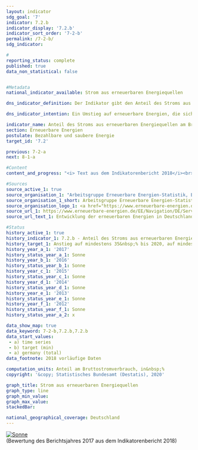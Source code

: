 ```yaml
---                   
layout: indicator                   
sdg_goal: '7'                   
indicator: 7.2.b                   
indicator_display: '7.2.b'                   
indicator_sort_order: '7-2-b'                   
permalink: /7-2-b/                   
sdg_indicator:                    

#                   
reporting_status: complete                   
published: true                   
data_non_statistical: false                   


#Metadata                   
national_indicator_available: Strom aus erneuerbaren Energiequellen                   

dns_indicator_definition: Der Indikator gibt den Anteil des Stroms aus erneuerbaren Energiequellen am Bruttostromverbrauch wieder.                   

dns_indicator_intention: Ein Umstieg auf erneuerbare Energien, die sich als natürliche Energiequellen ständig regenerieren, kann den Bedarf an fossilen Energieträgern verringern. Dadurch würde sowohl die Abhängigkeit von Importen konventioneller Energieträger reduziert als auch der Ausstoß energetisch bedingter Emissionen verringert und damit das Ausmaß des Klimawandels eingedämmt. Laut Energiekonzept der Bundesregierung soll daher der Anteil des Stroms aus erneuerbaren Energiequellen gemessen am Bruttostromverbrauch bis 2020 auf mindestens 35&nbsp;%, bis 2030 auf mindestens 50&nbsp;% und bis 2050 auf mindestens 80&nbsp;% steigen.                   

indicator_name: Anteil des Stroms aus erneuerbaren Energiequellen am Bruttostromverbrauch                   
section: Erneuerbare Energien                   
postulate: Bezahlbare und saubere Energie                   
target_id: '7.2'                   

previous: 7-2-a                   
next: 8-1-a                   

#Content                    
content_and_progress: "<i> Text aus dem Indikatorenbericht 2018</i><br><br>Die Berechnung des Indikators erfolgt durch die Arbeitsgruppe Erneuerbare Energien-Statistik (AGEE-Stat) auf Basis unterschiedlicher amtlicher und nicht amtlicher Quellen. Der Bruttostromverbrauch ist die gesamte erzeugte und importierte Strommenge abzüglich des exportierten Stroms. Er setzt sich somit aus der inländischen Stromerzeugung, dem Austauschsaldo über die Landesgrenzen, dem Eigenstromverbrauch der Kraftwerke als auch den Netzverlusten zusammen. Als erneuerbare Energiequellen gelten Windenergie, Wasserkraft, solare Strahlungsenergie, Geothermie und Biomasse einschließlich Biogas, Biomethan, Deponiegas und Klärgas sowie der biologisch abbaubare Anteil von Abfällen aus Haushalten und Industrie. <br><br>Im Zeitraum 1990 bis 2017 erhöhte sich der Anteil der erneuerbaren Energien am Stromverbrauch von 3,4&nbsp;% auf 36,0&nbsp;%. Damit wurde das Ziel von 35&nbsp;% bis zum Jahr 2020 bereits 2017 erreicht. Diese Entwicklung wurde durch gesetzliche Maßnahmen, wie zum Beispiel das Erneuerbare- Energien-Gesetz (EEG), vorangetrieben. Das EEG verpflichtet die Netzbetreiber unter anderem, erneuerbaren Energien bei der Stromeinspeisung Vorrang zu gewähren. <br><br>Ähnlich wie beim Indikator 7.2.a ist bei der Berechnungsmethodik des Indikators zu beachten, dass der Stromaußenhandel einen direkten Einfluss auf den Nenner des Indikators, nicht aber auf den Zähler hat. 1 Unabhängig von der Elektrizitätsproduktion aus erneuerbaren Quellen reduzieren Nettoexporte den Bruttostromverbrauch, während Nettoimporte den Bruttostromverbrauch erhöhen. Seit 15 Jahren ist Deutschland wachsender Nettoexporteur von Elektrizität (in 2016: 8,5&nbsp;% des Bruttostromverbrauchs). Das führt dazu, dass der Indikator den tatsächlichen Anteil erneuerbarer Energien am Bruttostromverbrauch im selben Zeitraum überschätzt. <br><br>Seit dem Jahr 2000 stieg der Anteil der erneuerbaren Energien an der Stromerzeugung insbesondere durch die zunehmende Nutzung der Windenergie, Biomasse und Fotovoltaik. Im Zeitraum zwischen 2000 und 2017 stand einer leicht abnehmenden Stromerzeugung aus konventionellen Energieträgern eine um mehr als 180 Terawattstunden gesteigerte Produktion von regenerativer Elektrizität gegenüber. Im Einzelnen nahm die Stromerzeugung mittels Windenergie an Land und auf See von 9,7 Terawattstunden im Jahr 2000 auf 105,7 Terawattstunden im Jahr 2017 zu. Davon steuerte die Windenergie auf See im Jahr 2017 rund 17,7 Terawattstunden bei. Die Stromerzeugung aus Fotovoltaik stieg zwischen 2000 und 2017 von 0,06 Terawattstunden auf 39,4 Terawattstunden. Die Stromerzeugung aus Biomasse hat sich im gleichen Zeitraum auf 50,9 Terrawattstunden mehr als verzehnfacht."                   

#Sources
source_active_1: true                           
source_organisation_1: "Arbeitsgruppe Erneuerbare Energien-Statistik, Bundesministerium für Wirtschaft und Energie (BMWI); Datenstand: August 2019"                           
source_organisation_1_short: Arbeitsgruppe Erneuerbare Energien-Statistik, Bundesministerium für Wirtschaft und Energie (BMWI)                           
source_organisation_logo_1: <a href="https://www.erneuerbare-energien.de/EE/Navigation/DE/Service/Erneuerbare_Energien_in_Zahlen/Arbeitsgruppe/arbeitsgruppe_ee.html"><img src="https://g205sdgs.github.io/sdg-indicators/public/logos/ageestat.png" alt="Logo Arbeitsgruppe Erneuerbare Energien-Statistik, Bundesministerium für Wirtschaft und Energie (BMWI)" title="Klicken Sie hier um zu der Homepage der Organisation zu gelangen" /></a>
source_url_1: https://www.erneuerbare-energien.de/EE/Navigation/DE/Service/Erneuerbare_Energien_in_Zahlen/Zeitreihen/zeitreihen.html                               
source_url_text_1: Entwicklung der erneuerbaren Energien in Deutschland                               

#Status                   
history_active_1: true                   
history_indicator_1: 7.2.b - Anteil des Stroms aus erneuerbaren Energiequellen am Bruttostromverbrauch                   
history_target_1: Anstieg auf mindestens 35&nbsp;% bis 2020, auf mindestens 50&nbsp;% bis 2030 und auf mindestens 80&nbsp;% bis 2050
history_year_a_1: '2017'                           
history_status_year_a_1: Sonne
history_year_b_1: '2016'                           
history_status_year_b_1: Sonne
history_year_c_1: '2015'                           
history_status_year_c_1: Sonne
history_year_d_1: '2014'                           
history_status_year_d_1: Sonne
history_year_e_1: '2013'                           
history_status_year_e_1: Sonne
history_year_f_1: '2012'                           
history_status_year_f_1: Sonne
history_status_year_a_2: x

data_show_map: true                   
data_keyword: 7-2-b,7.2.b,7.2.b                   
data_start_values: 
 - a) time series
 - b) target (min)
 - a) germany (total)                   
data_footnote: 2018 vorläufige Daten                   

computation_units: Anteil am Bruttostromverbrauch, in&nbsp;%                   
copyright: '&copy; Statistisches Bundesamt (Destatis), 2020'                   

graph_title: Strom aus erneuerbaren Energiequellen                   
graph_type: line                   
graph_min_value:                    
graph_max_value:                    
stackedBar:                    

national_geographical_coverage: Deutschland                   
---
```

<div>                           
  <div class="my-header">                           
    <a href="https://sustainabledevelopment-deutschland.github.io/status/"><img src="https://g205sdgs.github.io/sdg-indicators/public/Wettersymbole/Sonne.png" title="Bei Fortsetzung der Entwicklung beträgt die Abweichung vom Zielwert weniger als 5&nbsp;% der Differenz zwischen Zielwert und aktuellem Wert" alt="Sonne" />                           
    </a>                           
  </div>
  <div class="my-header-note">
    <span>(Bewertung des Berichtsjahres 2017 aus dem Indikatorenbericht 2018)</span>
  </div>                           
</div>
